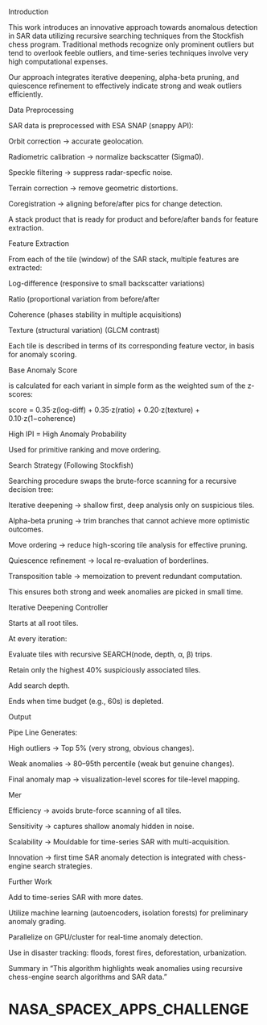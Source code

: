 Introduction

This work introduces an innovative approach towards anomalous detection in SAR data utilizing recursive searching techniques from the Stockfish chess program.
Traditional methods recognize only prominent outliers but tend to overlook feeble outliers, and time-series techniques involve very high computational expenses.

Our approach integrates iterative deepening, alpha-beta pruning, and quiescence refinement to effectively indicate strong and weak outliers efficiently.

Data Preprocessing

SAR data is preprocessed with ESA SNAP (snappy API):

Orbit correction → accurate geolocation.

Radiometric calibration → normalize backscatter (Sigma0).

Speckle filtering → suppress radar-specfic noise.

Terrain correction → remove geometric distortions.

Coregistration → aligning before/after pics for change detection.

A stack product that is ready for product and before/after bands for feature extraction.

Feature Extraction

From each of the tile (window) of the SAR stack, multiple features are extracted:

Log-difference (responsive to small backscatter variations)

Ratio (proportional variation from before/after

Coherence (phases stability in multiple acquisitions)

Texture (structural variation) (GLCM contrast)

Each tile is described in terms of its corresponding feature vector, in basis for anomaly scoring.

Base Anomaly Score

is calculated for each variant in simple form as the weighted sum of the z-scores:

score = 0.35⋅z(log-diff) + 0.35⋅z(ratio) + 0.20⋅z(texture) + 0.10⋅z(1−coherence)

High IPI = High Anomaly Probability

Used for primitive ranking and move ordering.

Search Strategy (Following Stockfish)

Searching procedure swaps the brute-force scanning for a recursive decision tree:

Iterative deepening → shallow first, deep analysis only on suspicious tiles.

Alpha-beta pruning → trim branches that cannot achieve more optimistic outcomes.

Move ordering → reduce high-scoring tile analysis for effective pruning.

Quiescence refinement → local re-evaluation of borderlines.

Transposition table → memoization to prevent redundant computation.

This ensures both strong and week anomalies are picked in small time.

Iterative Deepening Controller

Starts at all root tiles.

At every iteration:

Evaluate tiles with recursive SEARCH(node, depth, α, β) trips.

Retain only the highest 40% suspiciously associated tiles.

Add search depth.

Ends when time budget (e.g., 60s) is depleted.

Output

Pipe Line Generates:

High outliers → Top 5% (very strong, obvious changes).

Weak anomalies → 80–95th percentile (weak but genuine changes).

Final anomaly map → visualization-level scores for tile-level mapping.

Mer

Efficiency → avoids brute-force scanning of all tiles.

Sensitivity → captures shallow anomaly hidden in noise.

Scalability → Mouldable for time-series SAR with multi-acquisition.

Innovation → first time SAR anomaly detection is integrated with chess-engine search strategies.

Further Work

Add to time-series SAR with more dates.

Utilize machine learning (autoencoders, isolation forests) for preliminary anomaly grading.

Parallelize on GPU/cluster for real-time anomaly detection.

Use in disaster tracking: floods, forest fires, deforestation, urbanization.

 Summary in “This algorithm highlights weak anomalies using recursive chess-engine search algorithms and SAR data.”
# NASA_SPACEX_APPS_CHALLENGE
